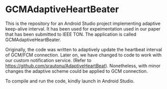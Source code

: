 # GCMAdaptiveHeartBeater
This is the repository for an Android Studio project implementing adaptive keep-alive interval. It has been used for expeimentation used in our paper that has been submitted to IEEE TON. The application is called GCMAdaptiveHeartBeater.

Originally, the code was written to adaptively update the heartbeat interval of GCM/FCM connection. Later on, we have changed to code to work with our custom notification service. (Refer to https://github.com/srautonu/AdaptiveHeartBeat). Nonetheless, with minor changes the adaptive scheme could be applied to GCM connection.

To compile and run the code, kindly launch in Android Studio.